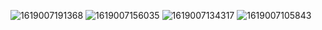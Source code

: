 ![1619007191368](https://user-images.githubusercontent.com/80150887/115552002-a2fd4700-a260-11eb-86df-8b0b87d01664.png)
![1619007156035](https://user-images.githubusercontent.com/80150887/115552009-a5f83780-a260-11eb-97e0-0ff1b0608537.png)
![1619007134317](https://user-images.githubusercontent.com/80150887/115552013-a690ce00-a260-11eb-97e3-1bdf57d10b72.png)
![1619007105843](https://user-images.githubusercontent.com/80150887/115552015-a7296480-a260-11eb-9429-a285abce56a1.png)



